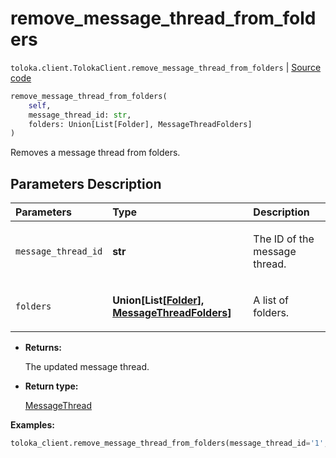# remove_message_thread_from_folders
`toloka.client.TolokaClient.remove_message_thread_from_folders` | [Source code](https://github.com/Toloka/toloka-kit/blob/v1.2.0.post1/src/client/__init__.py#L1096)

```python
remove_message_thread_from_folders(
    self,
    message_thread_id: str,
    folders: Union[List[Folder], MessageThreadFolders]
)
```

Removes a message thread from folders.

## Parameters Description

| Parameters | Type | Description |
| :----------| :----| :-----------|
`message_thread_id`|**str**|<p>The ID of the message thread.</p>
`folders`|**Union\[List\[[Folder](toloka.client.message_thread.Folder.md)\], [MessageThreadFolders](toloka.client.message_thread.MessageThreadFolders.md)\]**|<p>A list of folders.</p>

* **Returns:**

  The updated message thread.

* **Return type:**

  [MessageThread](toloka.client.message_thread.MessageThread.md)

**Examples:**


```python
toloka_client.remove_message_thread_from_folders(message_thread_id='1', folders=['IMPORTANT'])
```

